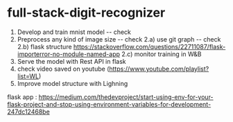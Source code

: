 # full-stack-digit-recognizer

1) Develop and train mnist model -- check
2) Preprocess any kind of image size -- check
2.a) use git graph -- check 
2.b) flask structure https://stackoverflow.com/questions/22711087/flask-importerror-no-module-named-app
2.c) monitor training in W&B
3) Serve the model with Rest API in flask
4) check video saved on youtube (https://www.youtube.com/playlist?list=WL)
5) Improve model structure with Lighning


flask app : https://medium.com/thedevproject/start-using-env-for-your-flask-project-and-stop-using-environment-variables-for-development-247dc12468be